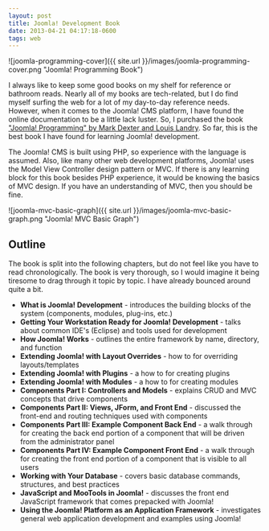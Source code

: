 ```yaml
---
layout: post
title: Joomla! Development Book
date: 2013-04-21 04:17:18-0600
tags: web
---
```


![joomla-programming-cover]({{ site.url }}/images/joomla-programming-cover.png "Joomla! Programming Book")

I always like to keep some good books on my shelf for reference or bathroom reads. Nearly all of my books are tech-related, but I do find myself surfing the web for a lot of my day-to-day reference needs. However, when it comes to the Joomla! CMS platform, I have found the online documentation to be a little lack luster. So, I purchased the book ["Joomla! Programming" by Mark Dexter and Louis Landry](http://www.amazon.com/dp/013278081X). So far, this is the best book I have found for learning Joomla! development.

The Joomla! CMS is built using PHP, so experience with the language is assumed. Also, like many other web development platforms, Joomla! uses the Model View Controller design pattern or MVC. If there is any learning block for this book besides PHP experience, it would be knowing the basics of MVC design. If you have an understanding of MVC, then you should be fine.

![joomla-mvc-basic-graph]({{ site.url }}/images/joomla-mvc-basic-graph.png "Joomla! MVC Basic Graph")

## Outline

The book is split into the following chapters, but do not feel like you have to read chronologically. The book is very thorough, so I would imagine it being tiresome to drag through it topic by topic. I have already bounced around quite a bit.

- **What is Joomla! Development** - introduces the building blocks of the system (components, modules, plug-ins, etc.)
- **Getting Your Workstation Ready for Joomla! Development** - talks about common IDE's (Eclipse) and tools used for development
- **How Joomla! Works** - outlines the entire framework by name, directory, and function
- **Extending Joomla! with Layout Overrides** - how to for overriding layouts/templates
- **Extending Joomla! with Plugins** - a how to for creating plugins
- **Extending Joomla! with Modules** - a how to for creating modules
- **Components Part I: Controllers and Models** - explains CRUD and MVC concepts that drive components
- **Components Part II: Views, JForm, and Front End** - discussed the front-end and routing techniques used with components
- **Components Part III: Example Component Back End** - a walk through for creating the back end portion of a component that will be driven from the administrator panel
- **Components Part IV: Example Component Front End** - a walk through for creating the front end portion of a component that is visible to all users
- **Working with Your Database** - covers basic database commands, structures, and best practices
- **JavaScript and MooTools in Joomla!** - discusses the front end JavaScript framework that comes prepacked with Joomla!
- **Using the Joomla! Platform as an Application Framework** - investigates general web application development and examples using Joomla!